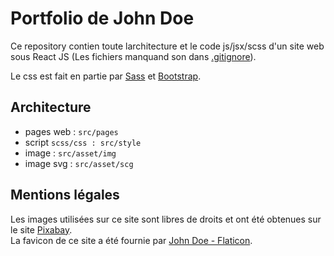 # Portfolio de John Doe
Ce repository contien toute larchitecture et le code js/jsx/scss d'un site web sous React JS (Les fichiers manquand son dans [.gitignore](.gitignore)).

Le css est fait en partie par [Sass](https://sass-lang.com/) et [Bootstrap](https://getbootstrap.com/).

## Architecture
- pages web : `src/pages`
- script `scss/css : src/style`
- image : `src/asset/img`
- image svg : `src/asset/scg`

## Mentions légales
Les images utilisées sur ce site sont libres de droits et ont été obtenues sur le site [Pixabay](https://pixabay.com/fr/).\
La favicon de ce site a été fournie par [John Doe - Flaticon](https://www.flaticon.com/de/kostenlose-icons/john-doe).